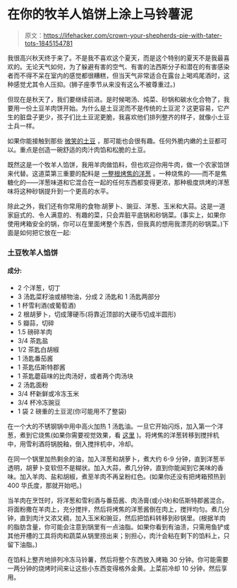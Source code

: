 # 在你的牧羊人馅饼上涂上马铃薯泥

> 原文：<https://lifehacker.com/crown-your-shepherds-pie-with-tater-tots-1845154781>

我很高兴秋天终于来了。不是我不喜欢这个夏天，而是这个特别的夏天不是我最喜欢的。无论天气如何，为了躲避有害的空气、有害的法西斯分子和潜在的有害感染者而不得不呆在室内的感觉都很糟糕，但当天气非常适合在露台上喝鸡尾酒时，这种感觉尤其令人压抑。(狮子座季节从来没有这么不被尊重过。)



但现在是秋天了，我们要继续前进。是时候喝汤、炖菜、砂锅和碳水化合物了，我要用一份土豆羊肉饼开始。为什么是土豆泥而不是传统的土豆泥？这更容易，它产生的脏盘子更少，孩子们比土豆泥更脆，我喜欢他们排列整齐的样子，就像小土豆士兵一样。

如果你能接触到那些 [微笑的土豆](http://www.mccainpotatoes.com/products/smiles) ，那可能也会很有趣。任何外脆内嫩的土豆都可以。重点是创造一碗舒适的肉汁肉馅和松脆的土豆。

既然这是一个牧羊人馅饼，我用羊肉做馅料，但也欢迎你用牛肉，做一个农家馅饼来代替。这道菜第三重要的配料是 [一整根烤焦的洋葱](https://skillet.lifehacker.com/why-your-turkey-gravy-needs-burnt-onions-1839804411) 。一种烧焦的——而不是焦糖化的——洋葱味道和它混合在一起的任何东西都变得更浓，那种极度烘烤的洋葱味将这种砂锅提升到一个更高的水平。

除此之外，我们还有你常用的食物:胡萝卜、豌豆、洋葱、玉米和大蒜。这是一道家庭式的、令人满意的、有趣的菜，只会弄脏平底锅和砂锅菜。(事实上，如果你使用烤箱安全的锅，你可以在里面烤整个东西，但我真的想用我漂亮的砂锅菜。)下面是如何把它放在一起:

### 土豆牧羊人馅饼

#### 成分:

*   2 个洋葱，切丁
*   3 汤匙菜籽油或植物油，分成 2 汤匙和 1 汤匙两部分
*   1 杯雪利酒(或葡萄酒)
*   2 根胡萝卜，切成薄硬币(将靠近顶部的大硬币切成半圆形)
*   5 瓣蒜，切碎
*   1.5 磅碎羊肉
*   3/4 茶匙盐
*   1/2 茶匙白胡椒
*   1 汤匙番茄酱
*   1 茶匙伍斯特郡酱
*   1 茶匙蘑菇味的比肉汤好，或者两个肉汤块
*   2 汤匙面粉
*   3/4 杯新鲜或冷冻玉米
*   3/4 杯冷冻豌豆
*   1 袋 2 磅重的土豆泥(你可能用不了整袋)

在一个大的不锈钢锅中用中高火加热 1 汤匙油。一旦它开始闪烁，加入第一个洋葱，煮到它烧焦(如果你需要视觉效果，看 [这里](https://skillet.lifehacker.com/why-your-turkey-gravy-needs-burnt-onions-1839804411) )。将烤焦的洋葱转移到搅拌机中，用雪利酒将锅脱釉，倒入搅拌机中，冷却。

在同一个锅里加热剩余的油，加入洋葱和胡萝卜，煮大约 6-9 分钟，直到洋葱半透明，胡萝卜变软但不是糊状。加入大蒜，煮几分钟，直到你能闻到它美味的香味。加入羊肉、盐和胡椒，煮至羊肉不再呈粉红色。(如果你还没有把烤箱预热到 400 华氏度，那就开始吧。)

当羊肉在烹饪时，将洋葱和雪利酒与番茄酱、肉汤膏(或小块)和伍斯特郡酱混合。将面粉撒在羊肉上，充分搅拌，然后将烤焦的洋葱酱倒在肉上，搅拌均匀。煮几分钟，直到肉汁又浓又稠，加入玉米和豌豆，然后把馅料转移到砂锅里。(根据羊肉的脂肪含量，你可能会注意到锅里有一点油脂。如果你看到有油渍，只需用鱼铲或其他开槽的工具将肉和蔬菜从锅里捞出来；别担心，肉汁会粘在剩下的馅料上，只留下油脂。)

在馅料上整齐地排列冷冻马铃薯，然后将整个东西放入烤箱 30 分钟。你可能需要一两分钟的烧烤时间来让这些小东西变得格外金黄。上菜前冷却 10 分钟，然后享用。